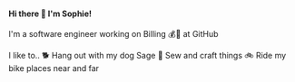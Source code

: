 #### Hi there 👋 I'm Sophie!

I'm a software engineer working on Billing 💰💸 at GitHub

I like to..
🐕 Hang out with my dog Sage
🧵 Sew and craft things
🚲 Ride my bike places near and far
